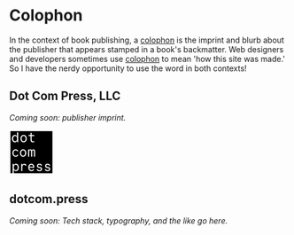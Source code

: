 # Colophon

In the context of book publishing, a [colophon](<https://en.wikipedia.org/wiki/Colophon_(publishing)>) is the imprint and blurb about the publisher that appears stamped in a book's backmatter. Web designers and developers sometimes use [colophon](https://maggieappleton.com/colophon) to mean 'how this site was made.' So I have the nerdy opportunity to use the word in both contexts!

## Dot Com Press, LLC

_Coming soon: publisher imprint._

![Dot Com Press](../icon.svg)

## dotcom.press

_Coming soon: Tech stack, typography, and the like go here._
